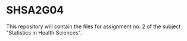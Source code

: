 # SHSA2G04
This repository will contain the files for assignment no. 2 of the subject "Statistics in Health Sciences". 
